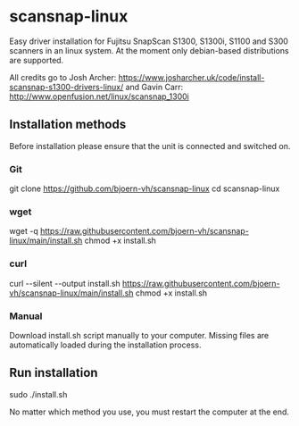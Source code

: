 # scansnap-linux
Easy driver installation for Fujitsu SnapScan S1300, S1300i, S1100 and S300 scanners in an linux system. At the moment only debian-based distributions are supported.

All credits go to Josh Archer: https://www.josharcher.uk/code/install-scansnap-s1300-drivers-linux/ and Gavin Carr: http://www.openfusion.net/linux/scansnap_1300i

## Installation methods

Before installation please ensure that the unit is connected and switched on.

### Git

git clone https://github.com/bjoern-vh/scansnap-linux
cd scansnap-linux

### wget

wget -q https://raw.githubusercontent.com/bjoern-vh/scansnap-linux/main/install.sh
chmod +x install.sh

### curl

curl --silent --output install.sh https://raw.githubusercontent.com/bjoern-vh/scansnap-linux/main/install.sh
chmod +x install.sh

### Manual

Download install.sh script manually to your computer. Missing files are automatically loaded during the installation process.


## Run installation

sudo ./install.sh

No matter which method you use, you must restart the computer at the end.

